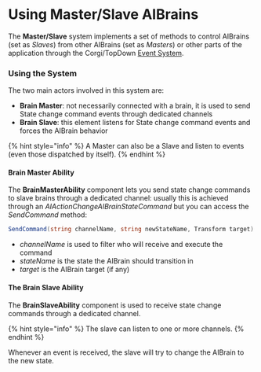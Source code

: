 # Using Master/Slave AIBrains

The **Master/Slave** system implements a set of methods to control AIBrains \(set as _Slaves_\) from other AIBrains \(set as _Masters_\) or other parts of the application through the Corgi/TopDown [Event System](https://corgi-engine-docs.moremountains.com/events.html).

### Using the System

The two main actors involved in this system are:

* **Brain Master**: not necessarily connected with a brain, it is used to send State change command events through dedicated channels
* **Brain Slave**: this element listens for State change command events and forces the AIBrain  behavior

{% hint style="info" %}
A Master can also be a Slave and listen to events \(even those dispatched by itself\).
{% endhint %}

####  Brain Master Ability

The **BrainMasterAbility** component lets you send state change commands to slave brains through a dedicated channel: usually this is achieved through an _AIActionChangeAIBrainStateCommand_ but you can access the _SendCommand_ method:

```csharp
SendCommand(string channelName, string newStateName, Transform target)
```

* _channelName_ is used to filter who will receive and execute the command
* _stateName_ is the state the AIBrain should transition in
* _target_ is the AIBrain target \(if any\)

#### The Brain Slave Ability

The **BrainSlaveAbility** component is used to receive state change commands through a dedicated channel.

{% hint style="info" %}
The slave can listen to one or more channels.
{% endhint %}

Whenever an event is received, the slave will try to change the AIBrain to the new state.





